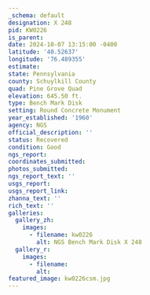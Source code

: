 ```yaml
---
_schema: default
designation: X 248
pid: KW0226
is_parent:
date: 2024-10-07 13:15:00 -0400
latitude: '40.52637'
longitude: '76.489355'
estimate:
state: Pennsylvania
county: Schuylkill County
quad: Pine Grove Quad
elevation: 645.50 ft.
type: Bench Mark Disk
setting: Round Concrete Monument
year_established: '1960'
agency: NGS
official_description: ''
status: Recovered
condition: Good
ngs_report:
coordinates_submitted:
photos_submitted:
ngs_report_text: ''
usgs_report:
usgs_report_link:
zhanna_text: ''
rich_text: ''
galleries:
  gallery_zh:
    images:
      - filename: kw0226
        alt: NGS Bench Mark Disk X 248
  gallery_r:
    images:
      - filename:
        alt:
featured_image: kw0226csm.jpg
---
```

